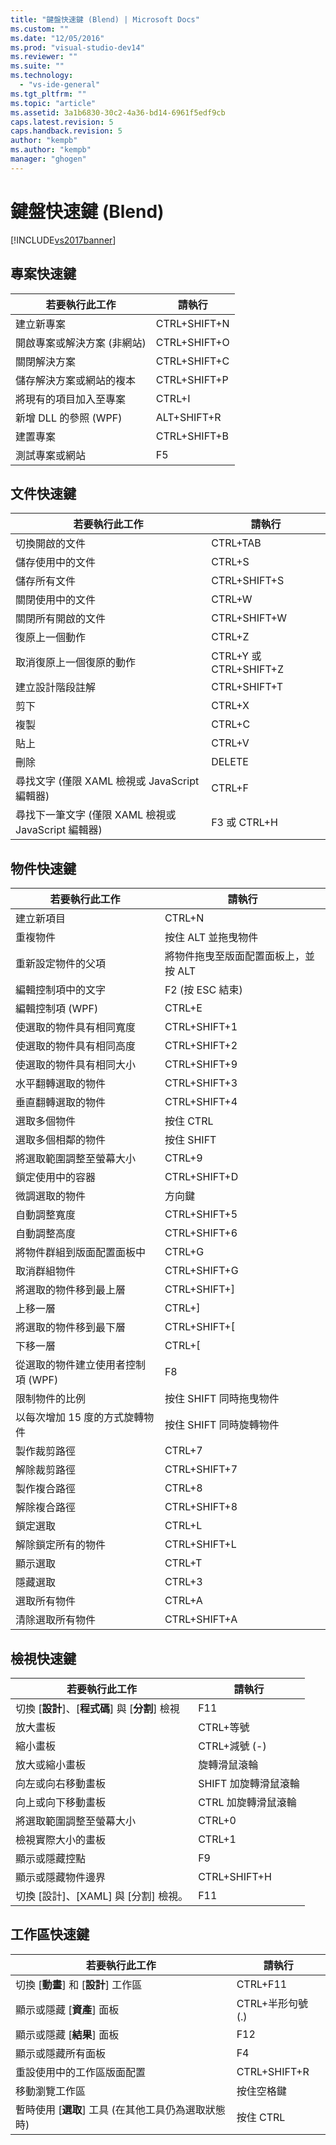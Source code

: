 ```yaml
---
title: "鍵盤快速鍵 (Blend) | Microsoft Docs"
ms.custom: ""
ms.date: "12/05/2016"
ms.prod: "visual-studio-dev14"
ms.reviewer: ""
ms.suite: ""
ms.technology: 
  - "vs-ide-general"
ms.tgt_pltfrm: ""
ms.topic: "article"
ms.assetid: 3a1b6830-30c2-4a36-bd14-6961f5edf9cb
caps.latest.revision: 5
caps.handback.revision: 5
author: "kempb"
ms.author: "kempb"
manager: "ghogen"
---
```

# 鍵盤快速鍵 (Blend)
[!INCLUDE[vs2017banner](../code-quality/includes/vs2017banner.md)]

## 專案快速鍵  
  
|若要執行此工作|請執行|  
|-------------|---------|  
|建立新專案|CTRL\+SHIFT\+N|  
|開啟專案或解決方案 \(非網站\)|CTRL\+SHIFT\+O|  
|關閉解決方案|CTRL\+SHIFT\+C|  
|儲存解決方案或網站的複本|CTRL\+SHIFT\+P|  
|將現有的項目加入至專案|CTRL\+I|  
|新增 DLL 的參照 \(WPF\)|ALT\+SHIFT\+R|  
|建置專案|CTRL\+SHIFT\+B|  
|測試專案或網站|F5|  
  
## 文件快速鍵  
  
|若要執行此工作|請執行|  
|-------------|---------|  
|切換開啟的文件|CTRL\+TAB|  
|儲存使用中的文件|CTRL\+S|  
|儲存所有文件|CTRL\+SHIFT\+S|  
|關閉使用中的文件|CTRL\+W|  
|關閉所有開啟的文件|CTRL\+SHIFT\+W|  
|復原上一個動作|CTRL\+Z|  
|取消復原上一個復原的動作|CTRL\+Y 或 CTRL\+SHIFT\+Z|  
|建立設計階段註解|CTRL\+SHIFT\+T|  
|剪下|CTRL\+X|  
|複製|CTRL\+C|  
|貼上|CTRL\+V|  
|刪除|DELETE|  
|尋找文字 \(僅限 XAML 檢視或 JavaScript 編輯器\)|CTRL\+F|  
|尋找下一筆文字 \(僅限 XAML 檢視或 JavaScript 編輯器\)|F3 或 CTRL\+H|  
  
## 物件快速鍵  
  
|若要執行此工作|請執行|  
|-------------|---------|  
|建立新項目|CTRL\+N|  
|重複物件|按住 ALT 並拖曳物件|  
|重新設定物件的父項|將物件拖曳至版面配置面板上，並按 ALT|  
|編輯控制項中的文字|F2 \(按 ESC 結束\)|  
|編輯控制項 \(WPF\)|CTRL\+E|  
|使選取的物件具有相同寬度|CTRL\+SHIFT\+1|  
|使選取的物件具有相同高度|CTRL\+SHIFT\+2|  
|使選取的物件具有相同大小|CTRL\+SHIFT\+9|  
|水平翻轉選取的物件|CTRL\+SHIFT\+3|  
|垂直翻轉選取的物件|CTRL\+SHIFT\+4|  
|選取多個物件|按住 CTRL|  
|選取多個相鄰的物件|按住 SHIFT|  
|將選取範圍調整至螢幕大小|CTRL\+9|  
|鎖定使用中的容器|CTRL\+SHIFT\+D|  
|微調選取的物件|方向鍵|  
|自動調整寬度|CTRL\+SHIFT\+5|  
|自動調整高度|CTRL\+SHIFT\+6|  
|將物件群組到版面配置面板中|CTRL\+G|  
|取消群組物件|CTRL\+SHIFT\+G|  
|將選取的物件移到最上層|CTRL\+SHIFT\+\]|  
|上移一層|CTRL\+\]|  
|將選取的物件移到最下層|CTRL\+SHIFT\+\[|  
|下移一層|CTRL\+\[|  
|從選取的物件建立使用者控制項 \(WPF\)|F8|  
|限制物件的比例|按住 SHIFT 同時拖曳物件|  
|以每次增加 15 度的方式旋轉物件|按住 SHIFT 同時旋轉物件|  
|製作裁剪路徑|CTRL\+7|  
|解除裁剪路徑|CTRL\+SHIFT\+7|  
|製作複合路徑|CTRL\+8|  
|解除複合路徑|CTRL\+SHIFT\+8|  
|鎖定選取|CTRL\+L|  
|解除鎖定所有的物件|CTRL\+SHIFT\+L|  
|顯示選取|CTRL\+T|  
|隱藏選取|CTRL\+3|  
|選取所有物件|CTRL\+A|  
|清除選取所有物件|CTRL\+SHIFT\+A|  
  
## 檢視快速鍵  
  
|若要執行此工作|請執行|  
|-------------|---------|  
|切換 \[**設計**\]、\[**程式碼**\] 與 \[**分割**\] 檢視|F11|  
|放大畫板|CTRL\+等號|  
|縮小畫板|CTRL\+減號 \(\-\)|  
|放大或縮小畫板|旋轉滑鼠滾輪|  
|向左或向右移動畫板|SHIFT 加旋轉滑鼠滾輪|  
|向上或向下移動畫板|CTRL 加旋轉滑鼠滾輪|  
|將選取範圍調整至螢幕大小|CTRL\+0|  
|檢視實際大小的畫板|CTRL\+1|  
|顯示或隱藏控點|F9|  
|顯示或隱藏物件邊界|CTRL\+SHIFT\+H|  
|切換 \[設計\]、\[XAML\] 與 \[分割\] 檢視。|F11|  
  
## 工作區快速鍵  
  
|若要執行此工作|請執行|  
|-------------|---------|  
|切換 \[**動畫**\] 和 \[**設計**\] 工作區|CTRL\+F11|  
|顯示或隱藏 \[**資產**\] 面板|CTRL\+半形句號 \(.\)|  
|顯示或隱藏 \[**結果**\] 面板|F12|  
|顯示或隱藏所有面板|F4|  
|重設使用中的工作區版面配置|CTRL\+SHIFT\+R|  
|移動瀏覽工作區|按住空格鍵|  
|暫時使用 \[**選取**\] 工具 \(在其他工具仍為選取狀態時\)|按住 CTRL|